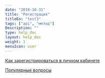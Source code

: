 ```yaml
---
date: "2018-10-31"
title: "Регистрация"
titleEn: "test3"
tags: ["api", "метод"]
Description: ""
type: help_doc
layout: help_doc
weight: 1
menuIcon: user
---
```


[Как зарегистрироваться в личном кабинете](/registration/instruction/)

[Популярные вопросы](/registration/questions/)
